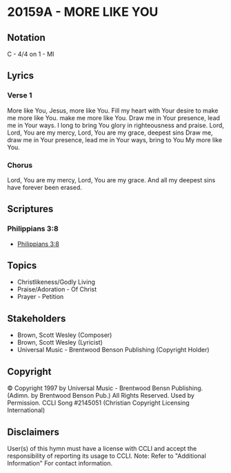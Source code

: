 # 20159A - MORE LIKE YOU

## Notation

C - 4/4 on 1 - MI

## Lyrics

### Verse 1

More like You, Jesus, more like You. Fill my heart with Your desire to make me more like You. make me more like You. Draw me in Your presence, lead me in Your ways. I long to bring You glory in righteousness and praise.  Lord, Lord, You are my mercy, Lord, You are my grace, deepest sins Draw me, draw me in Your presence, lead me in Your ways, bring to You My  more like You. 

### Chorus

Lord, You are my mercy, Lord, You are my grace. And all my deepest sins have forever been erased. 


## Scriptures

### Philippians 3:8

- [Philippians 3:8](https://www.biblegateway.com/passage/?search=Philippians%203%3A8)


## Topics

- Christlikeness/Godly Living
- Praise/Adoration - Of Christ
- Prayer - Petition

## Stakeholders

- Brown, Scott Wesley (Composer)
- Brown, Scott Wesley (Lyricist)
- Universal Music - Brentwood Benson Publishing (Copyright Holder)

## Copyright

© Copyright 1997 by Universal Music - Brentwood Bensn Publishing. (Adimn. by Brentwood Benson Pub.)  All Rights Reserved. Used by Permission. CCLI Song #2145051
(Christian Copyright Licensing International)

## Disclaimers

User(s) of this hymn must have a license with CCLI and accept the responsibility of reporting its usage to CCLI.
Note: Refer to "Additional Information" For contact information.

